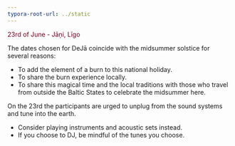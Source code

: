 ```yaml
---
typora-root-url: ../static
---
```


<span style="color:#77011e;">23rd of June - Jāņi, Līgo</span>

The dates chosen for DeJā coincide with the midsummer solstice  for several reasons:

- To add the element of a burn to this national holiday. 
- To share the burn experience locally.
- To share this magical time and the local traditions with those who travel from outside the Baltic States to celebrate the midsummer here.



On the 23rd the participants are urged to unplug from the sound systems and tune into the earth.

- Consider playing instruments and acoustic sets instead.
- If you choose to DJ, be mindful of the tunes you choose.


